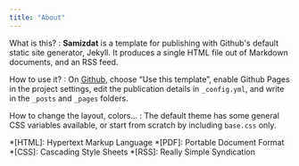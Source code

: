 ```yaml
---
title: "About"
---
```


What is this?
:  **Samizdat** is a template for publishing with Github's default static site generator, Jekyll. It produces a single HTML file out of Markdown documents, and an RSS feed.

How to use it?
:  On [Github](https://github.com/cadars/samizdat), choose “Use this template”, enable Github Pages in the project settings, edit the publication details in `_config.yml`, and write in the `_posts` and `_pages` folders.

How to change the layout, colors…
:  The default theme has some general CSS variables available, or start from scratch by including `base.css` only.

*[HTML]: Hypertext Markup Language
*[PDF]: Portable Document Format
*[CSS]: Cascading Style Sheets
*[RSS]: Really Simple Syndication
